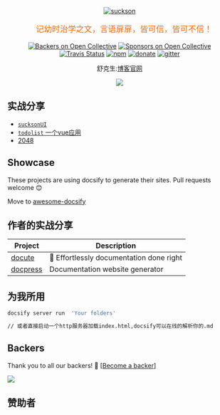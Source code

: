 <!--
 * @Descripttion: 
 * @version: 
 * @Author: suckson
 * @Date: 2019-09-29 00:14:28
 * @LastEditors: suckson
 * @LastEditTime: 2019-10-22 17:41:10
 -->
<p align="center">
  <a href="http://suckson.com">
    <img alt="suckson" src="https://suckosn-blog.oss-cn-hangzhou.aliyuncs.com/img/laozijiushipin.jpg">
  </a>
</p>

<p align="center" style="color:f60;text-indent:20px;font-size:18px;">
   记幼时治学之文，言语扉扉，皆可信，皆可不信！
</p>

<p align="center">
  <a href="#backers"><img alt="Backers on Open Collective" src="https://opencollective.com/docsify/backers/badge.svg?style=flat-square"></a>
  <a href="#sponsors"><img alt="Sponsors on Open Collective" src="https://opencollective.com/docsify/sponsors/badge.svg?style=flat-square"></a>
  <a href="https://travis-ci.org/docsifyjs/docsify"><img alt="Travis Status" src="https://img.shields.io/travis/docsifyjs/docsify/master.svg?style=flat-square"></a>
  <a href="https://www.npmjs.com/package/docsify"><img alt="npm" src="https://img.shields.io/npm/v/docsify.svg?style=flat-square"></a>
  <a href="https://github.com/QingWei-Li/donate"><img alt="donate" src="https://img.shields.io/badge/%24-donate-ff69b4.svg?style=flat-square"></a>
  <a href="https://gitter.im/docsifyjs/Lobby?utm_source=share-link&utm_medium=link&utm_campaign=share-link"><img alt="gitter" src="https://img.shields.io/gitter/room/docsifyjs/docsify.svg?style=flat-square"></a>
</p>

<p align="center">舒克生:<a href="http://suckson.com">博客官网</a></p>

<p align="center">
  <a href="http://suckson.com">
    <img src="https://opencollective.com/docsify/tiers/gold-sponsor.svg?avatarHeight=36">
  </a>
</p>

## 实战分享

- [`sucksonUI`](https://github.com/Suckson/sucksonUI)
- [`todolist` 一个vue应用](https://github.com/Suckson/todolist-vue-weppack)
- [2048](https://github.com/Suckson/2048)


## Showcase

These projects are using docsify to generate their sites. Pull requests welcome :blush:

Move to [awesome-docsify](https://github.com/docsifyjs/awesome-docsify#showcase)

## 作者的实战分享

| Project                                          | Description                              |
| ------------------------------------------------ | ---------------------------------------- |
| [docute](https://github.com/egoist/docute)       | 📜 Effortlessly documentation done right |
| [docpress](https://github.com/docpress/docpress) | Documentation website generator          |


## 为我所用

```bash
docsify server run  'Your folders'

// 或者直接启动一个http服务器加载index.html,docsify可以在线的解析你的.md
```

## Backers

Thank you to all our backers! 🙏 [[Become a backer](https://opencollective.com/docsify#backers)]

<a href="https://opencollective.com/docsify#backers" target="_blank"><img src="https://opencollective.com/docsify/backers.svg?width=890"></a>

## 赞助者


